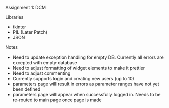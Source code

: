 Assignment 1: DCM

Libraries
- tkinter
- PIL (Later Patch)
- JSON


Notes
- Need to update exception handling for empty DB. Currently all errors are excepted with empty database
- Need to adjust formatting of widget elements to make it prettier
- Need to adjust commenting
- Currently supports login and creating new users (up to 10)
- parameters page will result in errors as parameter ranges have not yet been defined
- parameters page will appear when successfully logged in. Needs to be re-routed to main page once page is made
